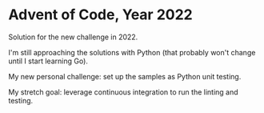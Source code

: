 # Advent of Code, Year 2022

Solution for the new challenge in 2022.

I'm still approaching the solutions with Python (that probably won't change until I start learning Go).

My new personal challenge: set up the samples as Python unit testing.

My stretch goal: leverage continuous integration to run the linting and testing.
